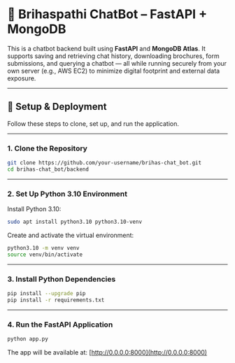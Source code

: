 # 🤖 Brihaspathi ChatBot – FastAPI + MongoDB

This is a chatbot backend built using **FastAPI** and **MongoDB Atlas**. It supports saving and retrieving chat history, downloading brochures, form submissions, and querying a chatbot — all while running securely from your own server (e.g., AWS EC2) to minimize digital footprint and external data exposure.

---

## 🔧 Setup & Deployment

Follow these steps to clone, set up, and run the application.

---

### 1. Clone the Repository

```bash
git clone https://github.com/your-username/brihas-chat_bot.git
cd brihas-chat_bot/backend
```

---

### 2. Set Up Python 3.10 Environment

Install Python 3.10:

```bash
sudo apt install python3.10 python3.10-venv
```

Create and activate the virtual environment:

```bash
python3.10 -m venv venv
source venv/bin/activate
```

---

### 3. Install Python Dependencies

```bash
pip install --upgrade pip
pip install -r requirements.txt
```

---

### 4. Run the FastAPI Application

```bash
python app.py
```

The app will be available at: [http://0.0.0.0:8000](http://0.0.0.0:8000)
